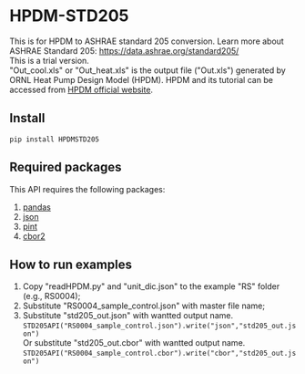 # HPDM-STD205

This is for HPDM to ASHRAE standard 205 conversion. Learn more about ASHRAE Standard 205: https://data.ashrae.org/standard205/<br />
This is a trial version.<br />
"Out_cool.xls" or "Out_heat.xls" is the output file ("Out.xls") generated by ORNL Heat Pump Design Model (HPDM). HPDM and its tutorial can be accessed from [HPDM official website](https://hpdmflex.ornl.gov/hpdm/wizard/welcome.php/).<br />
## Install
`pip install HPDMSTD205`
## Required packages
This API requires the following packages:<br />
1. [pandas](https://github.com/pandas-dev/pandas/)<br />
2. [json](https://github.com/nlohmann/json/)<br />
3. [pint](https://github.com/hgrecco/pint/)<br />
4. [cbor2](https://github.com/agronholm/cbor2/)<br />
## How to run examples
1. Copy "readHPDM.py" and "unit_dic.json" to the example "RS" folder (e.g., RS0004);
2. Substitute "RS0004_sample_control.json" with master file name;
3. Substitute "std205_out.json" with wantted output name.<br />
`STD205API("RS0004_sample_control.json").write("json","std205_out.json")`<br />
 Or substitute "std205_out.cbor" with wantted output name.<br />
`STD205API("RS0004_sample_control.cbor").write("cbor","std205_out.json")`
